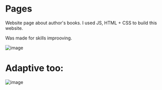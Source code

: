 # Pages
Website page about author's books. I used JS, HTML + CSS to build this website. 

Was made for skills improoving.    

![image](https://user-images.githubusercontent.com/111078093/221422185-582640f7-6226-41e3-9524-94046bae0189.png)
# Adaptive too:
![image](https://user-images.githubusercontent.com/111078093/229580123-3a0b1f64-551c-46d9-9c01-ffdcc3aa3b10.png)

